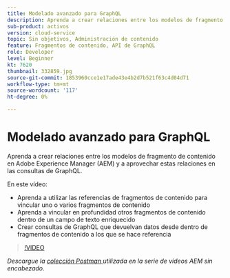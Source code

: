 ```yaml
---
title: Modelado avanzado para GraphQL
description: Aprenda a crear relaciones entre los modelos de fragmento de contenido en Adobe Experience Manager (AEM) y a aprovechar estas relaciones en las consultas de GraphQL.
sub-product: activos
version: cloud-service
topic: Sin objetivos, Administración de contenido
feature: Fragmentos de contenido, API de GraphQL
role: Developer
level: Beginner
kt: 7620
thumbnail: 332859.jpg
source-git-commit: 1853960cce1e17ade43e4b2d7b521f63c4d04d71
workflow-type: tm+mt
source-wordcount: '117'
ht-degree: 0%

---
```



# Modelado avanzado para GraphQL

Aprenda a crear relaciones entre los modelos de fragmento de contenido en Adobe Experience Manager (AEM) y a aprovechar estas relaciones en las consultas de GraphQL.

En este vídeo:

+ Aprenda a utilizar las referencias de fragmentos de contenido para vincular uno o varios fragmentos de contenido
+ Aprenda a vincular en profundidad otros fragmentos de contenido dentro de un campo de texto enriquecido
+ Crear consultas de GraphQL que devuelvan datos desde dentro de fragmentos de contenido a los que se hace referencia

>[!VIDEO](https://video.tv.adobe.com/v/332859/?quality=12&learn=on)

_Descargue la  [colección Postman ](./assets/aem-headless-video-series.postman_collection.json) utilizada en la serie de vídeos AEM sin encabezado._
